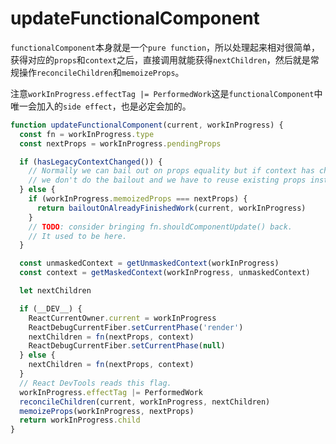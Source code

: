 # updateFunctionalComponent

`functionalComponent`本身就是一个`pure function`，所以处理起来相对很简单，获得对应的`props`和`context`之后，直接调用就能获得`nextChildren`，然后就是常规操作`reconcileChildren`和`memoizeProps`。

注意`workInProgress.effectTag |= PerformedWork`这是`functionalComponent`中唯一会加入的`side effect`，也是必定会加的。

```js
function updateFunctionalComponent(current, workInProgress) {
  const fn = workInProgress.type
  const nextProps = workInProgress.pendingProps

  if (hasLegacyContextChanged()) {
    // Normally we can bail out on props equality but if context has changed
    // we don't do the bailout and we have to reuse existing props instead.
  } else {
    if (workInProgress.memoizedProps === nextProps) {
      return bailoutOnAlreadyFinishedWork(current, workInProgress)
    }
    // TODO: consider bringing fn.shouldComponentUpdate() back.
    // It used to be here.
  }

  const unmaskedContext = getUnmaskedContext(workInProgress)
  const context = getMaskedContext(workInProgress, unmaskedContext)

  let nextChildren

  if (__DEV__) {
    ReactCurrentOwner.current = workInProgress
    ReactDebugCurrentFiber.setCurrentPhase('render')
    nextChildren = fn(nextProps, context)
    ReactDebugCurrentFiber.setCurrentPhase(null)
  } else {
    nextChildren = fn(nextProps, context)
  }
  // React DevTools reads this flag.
  workInProgress.effectTag |= PerformedWork
  reconcileChildren(current, workInProgress, nextChildren)
  memoizeProps(workInProgress, nextProps)
  return workInProgress.child
}
```

